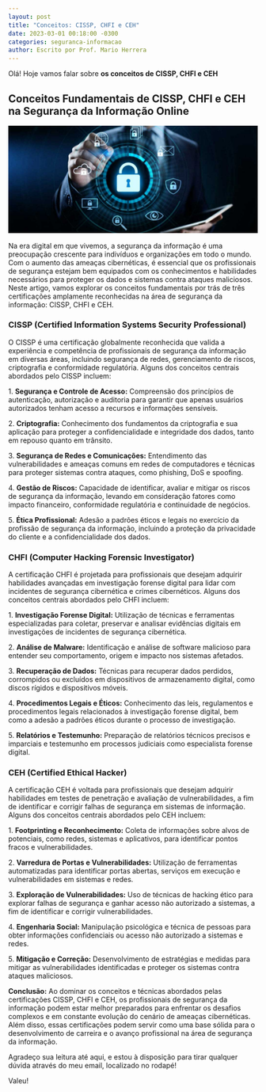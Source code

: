```yaml
---
layout: post
title: "Conceitos: CISSP, CHFI e CEH"
date: 2023-03-01 00:18:00 -0300
categories: seguranca-informacao
author: Escrito por Prof. Mario Herrera
---
```


Olá! Hoje vamos falar sobre **os conceitos de CISSP, CHFI e CEH**

## Conceitos Fundamentais de CISSP, CHFI e CEH na Segurança da Informação Online


![](https://github.com/mariopuebla17/blog/blob/main/_images/202303/si.jpg?raw=true)

Na era digital em que vivemos, a segurança da informação é uma preocupação crescente para indivíduos e organizações em todo o mundo. Com o aumento das ameaças cibernéticas, é essencial que os profissionais de segurança estejam bem equipados com os conhecimentos e habilidades necessários para proteger os dados e sistemas contra ataques maliciosos. Neste artigo, vamos explorar os conceitos fundamentais por trás de três certificações amplamente reconhecidas na área de segurança da informação: CISSP, CHFI e CEH.

### CISSP (Certified Information Systems Security Professional)

O CISSP é uma certificação globalmente reconhecida que valida a experiência e competência de profissionais de segurança da informação em diversas áreas, incluindo segurança de redes, gerenciamento de riscos, criptografia e conformidade regulatória. Alguns dos conceitos centrais abordados pelo CISSP incluem:

1\. **Segurança e Controle de Acesso:** Compreensão dos princípios de autenticação, autorização e auditoria para garantir que apenas usuários autorizados tenham acesso a recursos e informações sensíveis.

2\. **Criptografia:** Conhecimento dos fundamentos da criptografia e sua aplicação para proteger a confidencialidade e integridade dos dados, tanto em repouso quanto em trânsito.

3\. **Segurança de Redes e Comunicações:** Entendimento das vulnerabilidades e ameaças comuns em redes de computadores e técnicas para proteger sistemas contra ataques, como phishing, DoS e spoofing.

4\. **Gestão de Riscos:** Capacidade de identificar, avaliar e mitigar os riscos de segurança da informação, levando em consideração fatores como impacto financeiro, conformidade regulatória e continuidade de negócios.

5\. **Ética Profissional:** Adesão a padrões éticos e legais no exercício da profissão de segurança da informação, incluindo a proteção da privacidade do cliente e a confidencialidade dos dados.

### CHFI (Computer Hacking Forensic Investigator)

A certificação CHFI é projetada para profissionais que desejam adquirir habilidades avançadas em investigação forense digital para lidar com incidentes de segurança cibernética e crimes cibernéticos. Alguns dos conceitos centrais abordados pelo CHFI incluem:

1\. **Investigação Forense Digital:** Utilização de técnicas e ferramentas especializadas para coletar, preservar e analisar evidências digitais em investigações de incidentes de segurança cibernética.

2\. **Análise de Malware:** Identificação e análise de software malicioso para entender seu comportamento, origem e impacto nos sistemas afetados.

3\. **Recuperação de Dados:** Técnicas para recuperar dados perdidos, corrompidos ou excluídos em dispositivos de armazenamento digital, como discos rígidos e dispositivos móveis.

4\. **Procedimentos Legais e Éticos:** Conhecimento das leis, regulamentos e procedimentos legais relacionados à investigação forense digital, bem como a adesão a padrões éticos durante o processo de investigação.

5\. **Relatórios e Testemunho:** Preparação de relatórios técnicos precisos e imparciais e testemunho em processos judiciais como especialista forense digital.

### CEH (Certified Ethical Hacker)

A certificação CEH é voltada para profissionais que desejam adquirir habilidades em testes de penetração e avaliação de vulnerabilidades, a fim de identificar e corrigir falhas de segurança em sistemas de informação. Alguns dos conceitos centrais abordados pelo CEH incluem:

1\. **Footprinting e Reconhecimento:** Coleta de informações sobre alvos de potenciais, como redes, sistemas e aplicativos, para identificar pontos fracos e vulnerabilidades.

2\. **Varredura de Portas e Vulnerabilidades:** Utilização de ferramentas automatizadas para identificar portas abertas, serviços em execução e vulnerabilidades em sistemas e redes.

3\. **Exploração de Vulnerabilidades:** Uso de técnicas de hacking ético para explorar falhas de segurança e ganhar acesso não autorizado a sistemas, a fim de identificar e corrigir vulnerabilidades.

4\. **Engenharia Social:** Manipulação psicológica e técnica de pessoas para obter informações confidenciais ou acesso não autorizado a sistemas e redes.

5\. **Mitigação e Correção:** Desenvolvimento de estratégias e medidas para mitigar as vulnerabilidades identificadas e proteger os sistemas contra ataques maliciosos.

**Conclusão:** Ao dominar os conceitos e técnicas abordados pelas certificações CISSP, CHFI e CEH, os profissionais de segurança da informação podem estar melhor preparados para enfrentar os desafios complexos e em constante evolução do cenário de ameaças cibernéticas. Além disso, essas certificações podem servir como uma base sólida para o desenvolvimento de carreira e o avanço profissional na área de segurança da informação.


Agradeço sua leitura até aqui, e estou à disposição para tirar qualquer dúvida através do meu email, localizado no rodapé!

Valeu!